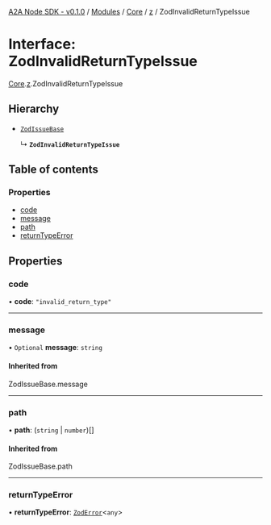[A2A Node SDK - v0.1.0](../README.md) / [Modules](../modules.md) / [Core](../modules/Core.md) / [z](../modules/Core.z.md) / ZodInvalidReturnTypeIssue

# Interface: ZodInvalidReturnTypeIssue

[Core](../modules/Core.md).[z](../modules/Core.z.md).ZodInvalidReturnTypeIssue

## Hierarchy

- [`ZodIssueBase`](../modules/Core.z.md#zodissuebase)

  ↳ **`ZodInvalidReturnTypeIssue`**

## Table of contents

### Properties

- [code](Core.z.ZodInvalidReturnTypeIssue.md#code)
- [message](Core.z.ZodInvalidReturnTypeIssue.md#message)
- [path](Core.z.ZodInvalidReturnTypeIssue.md#path)
- [returnTypeError](Core.z.ZodInvalidReturnTypeIssue.md#returntypeerror)

## Properties

### code

• **code**: ``"invalid_return_type"``

___

### message

• `Optional` **message**: `string`

#### Inherited from

ZodIssueBase.message

___

### path

• **path**: (`string` \| `number`)[]

#### Inherited from

ZodIssueBase.path

___

### returnTypeError

• **returnTypeError**: [`ZodError`](../classes/Core.z.ZodError.md)\<`any`\>
